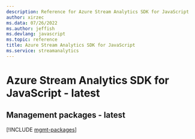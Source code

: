 ```yaml
---
description: Reference for Azure Stream Analytics SDK for JavaScript
author: xirzec
ms.data: 07/26/2022
ms.author: jeffish
ms.devlang: javascript
ms.topic: reference
title: Azure Stream Analytics SDK for JavaScript
ms.service: streamanalytics
---
```

# Azure Stream Analytics SDK for JavaScript - latest

## Management packages - latest
[!INCLUDE [mgmt-packages](stream-analytics-mgmt-index.md)]